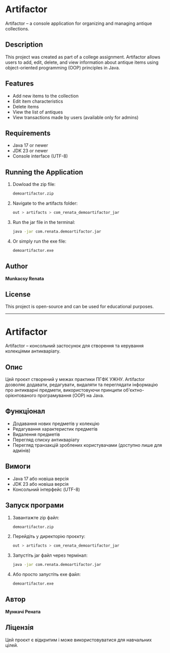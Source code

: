 # Artifactor

Artifactor – a console application for organizing and managing antique collections.

## Description
This project was created as part of a college assignment. Artifactor allows users to add, edit, delete, and view information about antique items using object-oriented programming (OOP) principles in Java.

## Features
- Add new items to the collection
- Edit item characteristics
- Delete items
- View the list of antiques
- View transactions made by users (available only for admins)

## Requirements
- Java 17 or newer
- JDK 23 or newer
- Console interface (UTF-8)

## Running the Application
1. Dowload the zip file:
   ```sh
   demoartifactor.zip
   ```
2. Navigate to the artifacts folder:
   ```sh
   out > artifacts > com_renata_demoartifactor_jar
   ```
3. Run the jar file in the terminal:
   ```sh
   java -jar com.renata.demoartifactor.jar
   ```
4. Or simply run the exe file:
   ```sh
   demoartifactor.exe
   ```

## Author
**Munkacsy Renata**

## License
This project is open-source and can be used for educational purposes.

---

# Artifactor

Artifactor – консольний застосунок для створення та керування колекціями антикваріату.

## Опис
Цей проєкт створений у межах практики ПГФК УЖНУ. Artifactor дозволяє додавати, редагувати, видаляти та переглядати інформацію про антикварні предмети, використовуючи принципи об'єктно-орієнтованого програмування (OOP) на Java.

## Функціонал
- Додавання нових предметів у колекцію
- Редагування характеристик предметів
- Видалення предметів
- Перегляд списку антикваріату
- Перегляд транзакцій зроблених користувачами (доступно лише для адмінів)

## Вимоги
- Java 17 або новіша версія
- JDK 23 або новіша версія
- Консольний інтерфейс (UTF-8)

## Запуск програми
1. Завантажте zip файл:
   ```sh
   demoartifactor.zip
   ```
2. Перейдіть у директорію проєкту:
   ```sh
   out > artifacts > com_renata_demoartifactor_jar
   ```
3. Запустіть jar файл через термінал:
   ```sh
   java -jar com.renata.demoartifactor.jar
   ```
4. Або просто запустіть exe файл:
   ```sh
   demoartifactor.exe
   ```

## Автор
**Мункачі Рената**

## Ліцензія
Цей проєкт є відкритим і може використовуватися для навчальних цілей.
